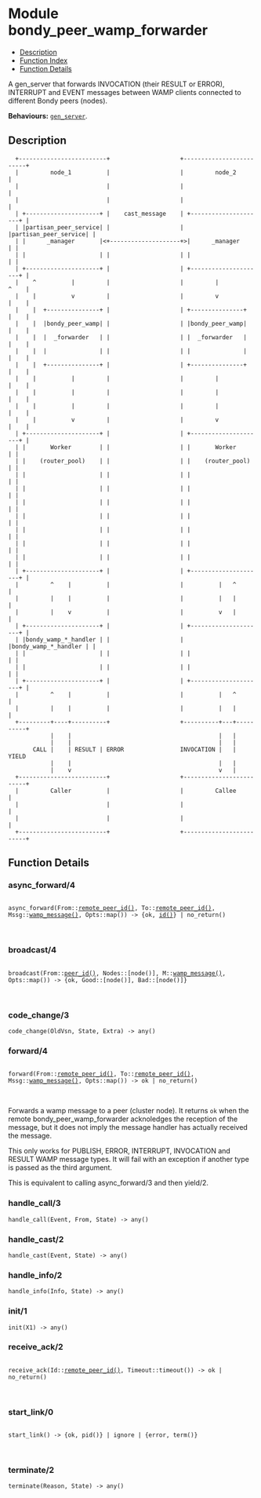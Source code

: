 

# Module bondy_peer_wamp_forwarder #
* [Description](#description)
* [Function Index](#index)
* [Function Details](#functions)

A gen_server that forwards INVOCATION (their RESULT or ERROR), INTERRUPT
and EVENT messages between WAMP clients connected to different Bondy peers
(nodes).

__Behaviours:__ [`gen_server`](gen_server.md).

<a name="description"></a>

## Description ##

```
  +-------------------------+                    +-------------------------+
  |         node_1          |                    |         node_2          |
  |                         |                    |                         |
  |                         |                    |                         |
  | +---------------------+ |    cast_message    | +---------------------+ |
  | |partisan_peer_service| |                    | |partisan_peer_service| |
  | |      _manager       |<+--------------------+>|      _manager       | |
  | |                     | |                    | |                     | |
  | +---------------------+ |                    | +---------------------+ |
  |    ^          |         |                    |         |          ^    |
  |    |          v         |                    |         v          |    |
  |    |  +---------------+ |                    | +---------------+  |    |
  |    |  |bondy_peer_wamp| |                    | |bondy_peer_wamp|  |    |
  |    |  |  _forwarder   | |                    | |  _forwarder   |  |    |
  |    |  |               | |                    | |               |  |    |
  |    |  +---------------+ |                    | +---------------+  |    |
  |    |          |         |                    |         |          |    |
  |    |          |         |                    |         |          |    |
  |    |          |         |                    |         |          |    |
  |    |          v         |                    |         v          |    |
  | +---------------------+ |                    | +---------------------+ |
  | |       Worker        | |                    | |       Worker        | |
  | |    (router_pool)    | |                    | |    (router_pool)    | |
  | |                     | |                    | |                     | |
  | |                     | |                    | |                     | |
  | |                     | |                    | |                     | |
  | |                     | |                    | |                     | |
  | |                     | |                    | |                     | |
  | |                     | |                    | |                     | |
  | |                     | |                    | |                     | |
  | +---------------------+ |                    | +---------------------+ |
  |         ^    |          |                    |          |   ^          |
  |         |    |          |                    |          |   |          |
  |         |    v          |                    |          v   |          |
  | +---------------------+ |                    | +---------------------+ |
  | |bondy_wamp_*_handler | |                    | |bondy_wamp_*_handler | |
  | |                     | |                    | |                     | |
  | |                     | |                    | |                     | |
  | +---------------------+ |                    | +---------------------+ |
  |         ^    |          |                    |          |   ^          |
  |         |    |          |                    |          |   |          |
  +---------+----+----------+                    +----------+---+----------+
            |    |                                          |   |
            |    |                                          |   |
       CALL |    | RESULT | ERROR                INVOCATION |   | YIELD
            |    |                                          |   |
            |    v                                          v   |
  +-------------------------+                    +-------------------------+
  |         Caller          |                    |         Callee          |
  |                         |                    |                         |
  |                         |                    |                         |
  +-------------------------+                    +-------------------------+
```

<a name="functions"></a>

## Function Details ##

<a name="async_forward-4"></a>

### async_forward/4 ###

<pre><code>
async_forward(From::<a href="#type-remote_peer_id">remote_peer_id()</a>, To::<a href="#type-remote_peer_id">remote_peer_id()</a>, Mssg::<a href="#type-wamp_message">wamp_message()</a>, Opts::map()) -&gt; {ok, <a href="#type-id">id()</a>} | no_return()
</code></pre>
<br />

<a name="broadcast-4"></a>

### broadcast/4 ###

<pre><code>
broadcast(From::<a href="#type-peer_id">peer_id()</a>, Nodes::[node()], M::<a href="#type-wamp_message">wamp_message()</a>, Opts::map()) -&gt; {ok, Good::[node()], Bad::[node()]}
</code></pre>
<br />

<a name="code_change-3"></a>

### code_change/3 ###

`code_change(OldVsn, State, Extra) -> any()`

<a name="forward-4"></a>

### forward/4 ###

<pre><code>
forward(From::<a href="#type-remote_peer_id">remote_peer_id()</a>, To::<a href="#type-remote_peer_id">remote_peer_id()</a>, Mssg::<a href="#type-wamp_message">wamp_message()</a>, Opts::map()) -&gt; ok | no_return()
</code></pre>
<br />

Forwards a wamp message to a peer (cluster node).
It returns `ok` when the remote bondy_peer_wamp_forwarder acknoledges the
reception of the message, but it does not imply the message handler has
actually received the message.

This only works for PUBLISH, ERROR, INTERRUPT, INVOCATION and RESULT WAMP
message types. It will fail with an exception if another type is passed
as the third argument.

This is equivalent to calling async_forward/3 and then yield/2.

<a name="handle_call-3"></a>

### handle_call/3 ###

`handle_call(Event, From, State) -> any()`

<a name="handle_cast-2"></a>

### handle_cast/2 ###

`handle_cast(Event, State) -> any()`

<a name="handle_info-2"></a>

### handle_info/2 ###

`handle_info(Info, State) -> any()`

<a name="init-1"></a>

### init/1 ###

`init(X1) -> any()`

<a name="receive_ack-2"></a>

### receive_ack/2 ###

<pre><code>
receive_ack(Id::<a href="#type-remote_peer_id">remote_peer_id()</a>, Timeout::timeout()) -&gt; ok | no_return()
</code></pre>
<br />

<a name="start_link-0"></a>

### start_link/0 ###

<pre><code>
start_link() -&gt; {ok, pid()} | ignore | {error, term()}
</code></pre>
<br />

<a name="terminate-2"></a>

### terminate/2 ###

`terminate(Reason, State) -> any()`

